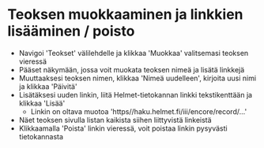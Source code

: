 # Teoksen muokkaaminen ja linkkien lisääminen / poisto

* Navigoi 'Teokset' välilehdelle ja klikkaa 'Muokkaa' valitsemasi teoksen vieressä
* Pääset näkymään, jossa voit muokata teoksen nimeä ja lisätä linkkejä
* Muuttaaksesi teoksen nimen, klikkaa 'Nimeä uudelleen', kirjoita uusi nimi ja klikkaa 'Päivitä'
* Lisätäksesi uuden linkin, liitä Helmet-tietokannan linkki tekstikenttään ja klikkaa 'Lisää'
    * Linkin on oltava muotoa 'https//<span></span>haku.helmet.fi/iii/encore/record/...'
* Näet teoksen sivulla listan kaikista siihen liittyvistä linkeistä
* Klikkaamalla 'Poista' linkin vieressä, voit poistaa linkin pysyvästi tietokannasta
